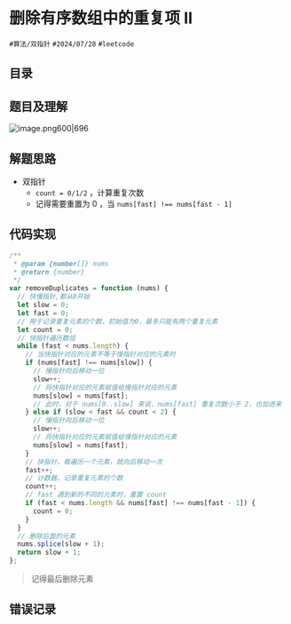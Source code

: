 
# 删除有序数组中的重复项 II


`#算法/双指针`  `#2024/07/28` `#leetcode` 


## 目录
<!-- toc -->
 ## 题目及理解 

![image.png600|696](https://832-1310531898.cos.ap-beijing.myqcloud.com/202407281632176.png?imageSlim)

## 解题思路

- 双指针
	- `count = 0/1/2` ，计算重复次数
	- 记得需要重置为 0  ，当 `nums[fast] !== nums[fast - 1]`

## 代码实现

```javascript
/**
 * @param {number[]} nums
 * @return {number}
 */
var removeDuplicates = function (nums) {
  // 快慢指针,都从0开始
  let slow = 0;
  let fast = 0;
  // 用于记录重复元素的个数，初始值为0，最多只能有两个重复元素
  let count = 0;
  // 快指针遍历数组
  while (fast < nums.length) {
    // 当快指针对应的元素不等于慢指针对应的元素时
    if (nums[fast] !== nums[slow]) {
      // 慢指针向后移动一位
      slow++;
      // 将快指针对应的元素赋值给慢指针对应的元素
      nums[slow] = nums[fast];
      // 此时，对于 nums[0..slow] 来说，nums[fast] 重复次数小于 2，也加进来
    } else if (slow < fast && count < 2) {
      // 慢指针向后移动一位
      slow++;
      // 将快指针对应的元素赋值给慢指针对应的元素
      nums[slow] = nums[fast];
    }
    // 快指针，每遍历一个元素，就向后移动一次
    fast++;
    // 计数器，记录重复元素的个数
    count++;
    // fast 遇到新的不同的元素时，重置 count
    if (fast < nums.length && nums[fast] !== nums[fast - 1]) {
      count = 0;
    }
  }
  // 删除后面的元素
  nums.splice(slow + 1);
  return slow + 1;
};

```

> 记得最后删除元素

## 错误记录

